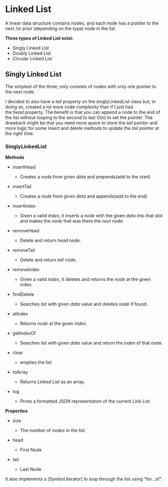 # **Linked List**

A linear data structure contains nodes, and each node has a pointer to the next /or prior (depending on the type) node in the list.

**Three types of Linked List exist:**

- Singly Linked List
- Doubly Linked List
- Circular Linked List

## Singly Linked List

The simplest of the three; only consists of nodes with only one pointer to the next node.

I decided to also have a *tail* property on the singlyLinkedList class but, in doing so, created a lot more code complexity than if I just had the *head* property. The benefit is that you can append a node to the end of the list without looping to the second to last O(n) to set the pointer. The drawback might be that you need more space to store the *tail pointer* and more logic for some insert and delete methods to update the *tail pointer* at the right time.

### SinglyLinkedList

**Methods**

- insertHead
  
  - Creates a *node* from given *data* and prepends(add to the start)

- insertTail
  
  - Creates a *node* from given *data* and appends(add to the end)

- insertIndex
  
  - Given a valid *index*, it inserts a *node* with the given *data* into that slot and makes the *node* that was there the *next* node.

- removeHead
  
  - Delete and return *head* node.

- removeTail
  
  - Delete and return *tail* node.

- removeIndex
  
  - Given a valid *index*, it deletes and returns the *node* at the given index.

- findDelete
  
  - Searches list with given *data* value and deletes *node* if found.

- atIndex
  
  - Returns *node* at the given *index*.

- getIndexOf
  
  - Searches list with given *data* value and return the *index* of that *node*.

- clear
  
  - empties the list

- toArray
  
  - Returns *Linked List* as an array.

- log
  
  - Prints a formatted JSON representation of the current *Link List*.

**Properties**

- size
  
  - The number of *nodes* in the list.

- head
  
  - First Node

- tail
  
  - Last Node

It also implements a [Symbol.iterator] to loop through the list using "for...of".

